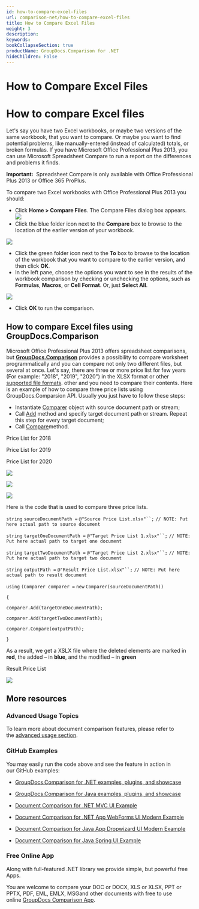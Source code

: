 ```yaml
---
id: how-to-compare-excel-files
url: comparison-net/how-to-compare-excel-files
title: How to Compare Excel Files
weight: 3
description: 
keywords: 
bookCollapseSection: true
productName: GroupDocs.Comparison for .NET
hideChildren: False
---
```


# How to Compare Excel Files



# How to compare Excel files

Let's say you have two Excel workbooks, or maybe two versions of the same workbook, that you want to compare. Or maybe you want to find potential problems, like manually-entered (instead of calculated) totals, or broken formulas. If you have Microsoft Office Professional Plus 2013, you can use Microsoft Spreadsheet Compare to run a report on the differences and problems it finds.

**Important:**  Spreadsheet Compare is only available with Office Professional Plus 2013 or Office 365 ProPlus.

To compare two Excel workbooks with Office Professional Plus 2013 you should:

*   Click **Home > Compare Files**. The Compare Files dialog box appears.  
![](/comparison-net/getting-started/comparison-use-cases/how-to-compare-excel-files/88342543.jpg)
*   Click the blue folder icon next to the **Compare** box to browse to the location of the earlier version of your workbook.  
      
![](/comparison-net/getting-started/comparison-use-cases/how-to-compare-excel-files/88342544.jpg)
      
    
*   Click the green folder icon next to the **To** box to browse to the location of the workbook that you want to compare to the earlier version, and then click **OK**.
*   In the left pane, choose the options you want to see in the results of the workbook comparison by checking or unchecking the options, such as **Formulas**, **Macros**, or **Cell Format**. Or, just **Select All**.  
      
![](/comparison-net/getting-started/comparison-use-cases/how-to-compare-excel-files/88342545.png)
*   Click **OK** to run the comparison.

## How to compare Excel files using GroupDocs.Comparison

Microsoft Office Professional Plus 2013 offers spreadsheet comparisons, but **[GroupDocs.Comparison](https://products.groupdocs.com/comparison/net)** provides a possibility to compare worksheet programmatically and you can compare not only two different files, but several at once. Let's say, there are three or more price list for few years (For example: "2018", "2019", "2020") in the XLSX format or other [supported file formats](https://docs.groupdocs.com/display/comparisonnet/Supported+Document+Formats). other and you need to compare their contents. Here is an example of how to compare three price lists using GroupDocs.Comparsion API. Usually you just have to follow these steps:

*   Instantiate [Comparer](https://apireference.groupdocs.com/net/comparison/groupdocs.comparison/comparer) object with source document path or stream;
*   Call [Add](https://apireference.groupdocs.com/net/comparison/groupdocs.comparison/comparer/methods/add/index) method and specify target document path or stream. Repeat this step for every target document;
*   Call [Compare](https://apireference.groupdocs.com/net/comparison/groupdocs.comparison/comparer/methods/compare/index)method.  
      
    

Price List for 2018

Price List for 2019

Price List for 2020

![](/comparison-net/getting-started/comparison-use-cases/how-to-compare-excel-files/88342546.png)

![](/comparison-net/getting-started/comparison-use-cases/how-to-compare-excel-files/88342547.png)

![](/comparison-net/getting-started/comparison-use-cases/how-to-compare-excel-files/88342548.png)

Here is the code that is used to compare three price lists.

`string` `sourceDocumentPath =` `@"Source Price List.xlsx"``;` `// NOTE: Put here actual path to source document`

`string` `targetOneDocumentPath =` `@"Target Price List 1.xlsx"``;` `// NOTE: Put here actual path to target one document`

`string` `targetTwoDocumentPath =` `@"Target Price List 2.xlsx"``;` `// NOTE: Put here actual path to target two document`

`string` `outputPath =` `@"Result Price List.xlsx"``;` `// NOTE: Put here actual path to result document`

`using` `(Comparer comparer =` `new` `Comparer(sourceDocumentPath))`

`{`

`comparer.Add(targetOneDocumentPath);`

`comparer.Add(targetTwoDocumentPath);`

`comparer.Compare(outputPath);`

`}`

As a result, we get a XSLX file where the deleted elements are marked in **red**, the added – in **blue**, and the modified – in **green**

Result Price List

![](/comparison-net/getting-started/comparison-use-cases/how-to-compare-excel-files/88342549.png)

## More resources

### Advanced Usage Topics

To learn more about document comparison features, please refer to the [advanced usage section](https://docs.groupdocs.com/display/comparisonnet/Advanced+usage).

### GitHub Examples

You may easily run the code above and see the feature in action in our GitHub examples:

*   [GroupDocs.Comparison for .NET examples, plugins, and showcase](https://github.com/groupdocs-comparison/GroupDocs.Comparison-for-.NET)
    
*   [GroupDocs.Comparison for Java examples, plugins, and showcase](https://github.com/groupdocs-comparison/GroupDocs.Comparison-for-Java)
    
*   [Document Comparison for .NET MVC UI Example](https://github.com/groupdocs-comparison/GroupDocs.Comparison-for-.NET-MVC) 
    
*   [Document Comparison for .NET App WebForms UI Modern Example](https://github.com/groupdocs-comparison/GroupDocs.Comparison-for-.NET-WebForms)
    
*   [Document Comparison for Java App Dropwizard UI Modern Example](https://github.com/groupdocs-comparison/GroupDocs.Comparison-for-Java-Dropwizard)
    
*   [Document Comparison for Java Spring UI Example](https://github.com/groupdocs-comparison/GroupDocs.Comparison-for-Java-Spring)
    

### Free Online App

Along with full-featured .NET library we provide simple, but powerful free Apps.  

You are welcome to compare your DOC or DOCX, XLS or XLSX, PPT or PPTX, PDF, EML, EMLX, MSGand other documents with free to use online [GroupDocs Comparison App](https://products.groupdocs.app/comparison).

